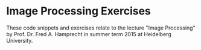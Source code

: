 # Image Processing Exercises

These code snippets and exercises relate to the lecture "Image Processing" by Prof. Dr. Fred A. Hamprecht in summer term 2015 at Heidelberg University.

